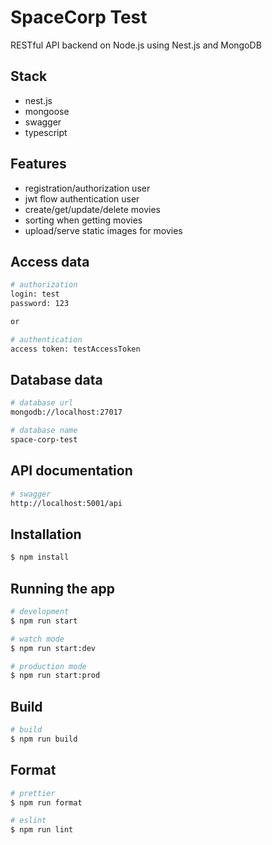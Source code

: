 # SpaceCorp Test
RESTful API backend on Node.js using Nest.js and MongoDB

## Stack
- nest.js
- mongoose
- swagger
- typescript

## Features
- registration/authorization user
- jwt flow authentication user
- create/get/update/delete movies
- sorting when getting movies
- upload/serve static images for movies

## Access data

```bash
# authorization
login: test
password: 123

or

# authentication
access token: testAccessToken
```

## Database data

```bash
# database url
mongodb://localhost:27017

# database name
space-corp-test
```

## API documentation

```bash
# swagger
http://localhost:5001/api
```

## Installation

```bash
$ npm install
```

## Running the app

```bash
# development
$ npm run start

# watch mode
$ npm run start:dev

# production mode
$ npm run start:prod
```

## Build

```bash
# build
$ npm run build
```

## Format

```bash
# prettier
$ npm run format

# eslint
$ npm run lint
```


